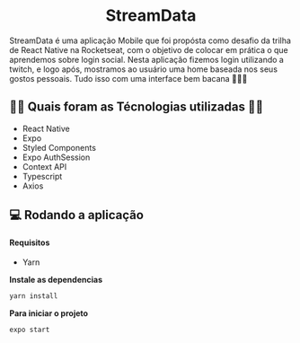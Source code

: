 

# <h1 align="center">StreamData</h1>

StreamData é uma aplicação Mobile que foi propósta como desafio da trilha de React Native na Rocketseat, com o objetivo de colocar em prática o que aprendemos sobre login social. 
Nesta aplicação fizemos login utilizando a twitch, e logo após, mostramos ao usuário uma home baseada nos seus gostos pessoais. Tudo isso com uma interface bem bacana 🤩🤩🤩

## 👨‍💻 Quais foram as Técnologias utilizadas 👨‍💻

- React Native
- Expo
- Styled Components
- Expo AuthSession
- Context API
- Typescript
- Axios

## 💻 Rodando a aplicação

#### Requisitos

- Yarn

**Instale as dependencias**

```sh
yarn install
```

**Para iniciar o projeto**

```sh
expo start
```
